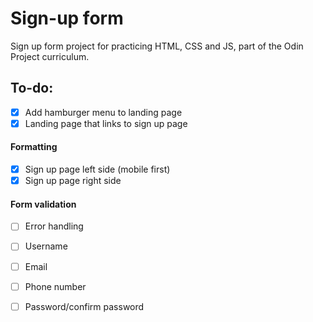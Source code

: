 # Sign-up form

Sign up form project for practicing HTML, CSS and JS, part of the Odin Project curriculum.

## To-do:
- [X] Add hamburger menu to landing page
- [X] Landing page that links to sign up page
#### Formatting
- [X] Sign up page left side (mobile first)
- [X] Sign up page right side
#### Form validation
- [ ] Error handling
- [ ] Username
- [ ] Email
- [ ] Phone number
- [ ] Password/confirm password

